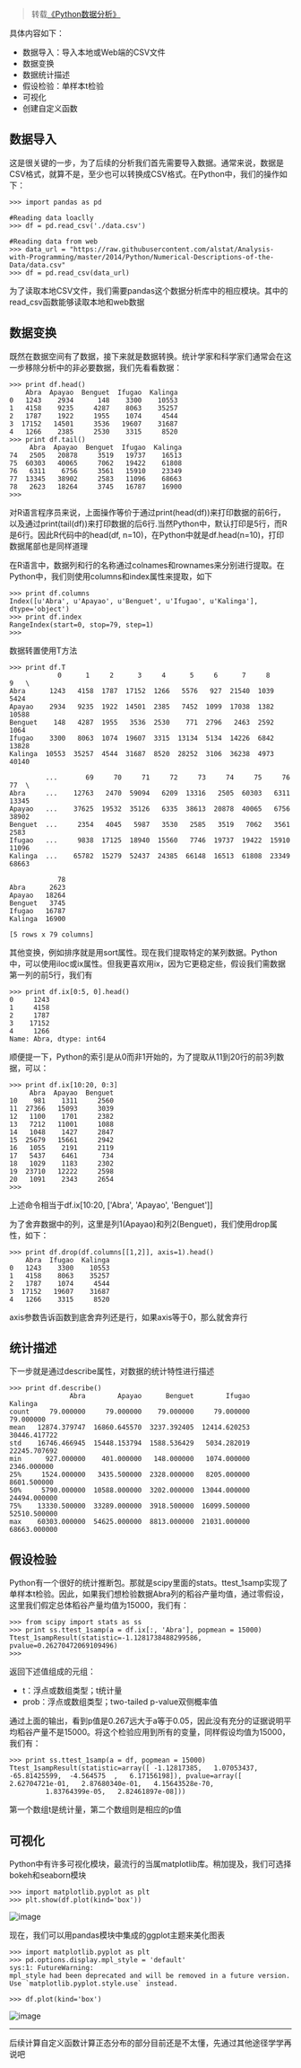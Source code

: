 >转载[《Python数据分析》](http://python.jobbole.com/81333/)

具体内容如下：

* 数据导入：导入本地或Web端的CSV文件
* 数据变换
* 数据统计描述
* 假设检验：单样本t检验
* 可视化
* 创建自定义函数

## 数据导入

这是很关键的一步，为了后续的分析我们首先需要导入数据。通常来说，数据是CSV格式，就算不是，至少也可以转换成CSV格式。在Python中，我们的操作如下：

```
>>> import pandas as pd

#Reading data loaclly
>>> df = pd.read_csv('./data.csv')

#Reading data from web
>>> data_url = "https://raw.githubusercontent.com/alstat/Analysis-with-Programming/master/2014/Python/Numerical-Descriptions-of-the-Data/data.csv"
>>> df = pd.read_csv(data_url)
```

为了读取本地CSV文件，我们需要pandas这个数据分析库中的相应模块。其中的read_csv函数能够读取本地和web数据

## 数据变换

既然在数据空间有了数据，接下来就是数据转换。统计学家和科学家们通常会在这一步移除分析中的非必要数据，我们先看看数据：

```
>>> print df.head()
    Abra  Apayao  Benguet  Ifugao  Kalinga
0   1243    2934      148    3300    10553
1   4158    9235     4287    8063    35257
2   1787    1922     1955    1074     4544
3  17152   14501     3536   19607    31687
4   1266    2385     2530    3315     8520
>>> print df.tail()
     Abra  Apayao  Benguet  Ifugao  Kalinga
74   2505   20878     3519   19737    16513
75  60303   40065     7062   19422    61808
76   6311    6756     3561   15910    23349
77  13345   38902     2583   11096    68663
78   2623   18264     3745   16787    16900
>>> 
```

对R语言程序员来说，上面操作等价于通过print(head(df))来打印数据的前6行，以及通过print(tail(df))来打印数据的后6行.当然Python中，默认打印是5行，而R是6行。因此R代码中的head(df, n=10)，在Python中就是df.head(n=10)，打印数据尾部也是同样道理

在R语言中，数据列和行的名称通过colnames和rownames来分别进行提取。在Python中，我们则使用columns和index属性来提取，如下

```
>>> print df.columns
Index([u'Abra', u'Apayao', u'Benguet', u'Ifugao', u'Kalinga'], dtype='object')
>>> print df.index
RangeIndex(start=0, stop=79, step=1)
>>> 
```

数据转置使用T方法

```
>>> print df.T
            0      1     2      3     4      5     6      7     8      9   \
Abra      1243   4158  1787  17152  1266   5576   927  21540  1039   5424   
Apayao    2934   9235  1922  14501  2385   7452  1099  17038  1382  10588   
Benguet    148   4287  1955   3536  2530    771  2796   2463  2592   1064   
Ifugao    3300   8063  1074  19607  3315  13134  5134  14226  6842  13828   
Kalinga  10553  35257  4544  31687  8520  28252  3106  36238  4973  40140   

         ...       69     70     71     72     73     74     75     76     77  \
Abra     ...    12763   2470  59094   6209  13316   2505  60303   6311  13345   
Apayao   ...    37625  19532  35126   6335  38613  20878  40065   6756  38902   
Benguet  ...     2354   4045   5987   3530   2585   3519   7062   3561   2583   
Ifugao   ...     9838  17125  18940  15560   7746  19737  19422  15910  11096   
Kalinga  ...    65782  15279  52437  24385  66148  16513  61808  23349  68663   

            78  
Abra      2623  
Apayao   18264  
Benguet   3745  
Ifugao   16787  
Kalinga  16900  

[5 rows x 79 columns]
```

其他变换，例如排序就是用sort属性。现在我们提取特定的某列数据。Python中，可以使用iloc或ix属性。但我更喜欢用ix，因为它更稳定些，假设我们需数据第一列的前5行，我们有

```
>>> print df.ix[0:5, 0].head()
0     1243
1     4158
2     1787
3    17152
4     1266
Name: Abra, dtype: int64
```

顺便提一下，Python的索引是从0而非1开始的，为了提取从11到20行的前3列数据，可以：

```
>>> print df.ix[10:20, 0:3]
     Abra  Apayao  Benguet
10    981    1311     2560
11  27366   15093     3039
12   1100    1701     2382
13   7212   11001     1088
14   1048    1427     2847
15  25679   15661     2942
16   1055    2191     2119
17   5437    6461      734
18   1029    1183     2302
19  23710   12222     2598
20   1091    2343     2654
>>> 
```

上述命令相当于df.ix[10:20, ['Abra', 'Apayao', 'Benguet']]

为了舍弃数据中的列，这里是列1(Apayao)和列2(Benguet)，我们使用drop属性，如下：

```
>>> print df.drop(df.columns[[1,2]], axis=1).head()
    Abra  Ifugao  Kalinga
0   1243    3300    10553
1   4158    8063    35257
2   1787    1074     4544
3  17152   19607    31687
4   1266    3315     8520
```

axis参数告诉函数到底舍弃列还是行，如果axis等于0，那么就舍弃行

## 统计描述

下一步就是通过describe属性，对数据的统计特性进行描述

```
>>> print df.describe()
               Abra        Apayao      Benguet        Ifugao       Kalinga
count     79.000000     79.000000    79.000000     79.000000     79.000000
mean   12874.379747  16860.645570  3237.392405  12414.620253  30446.417722
std    16746.466945  15448.153794  1588.536429   5034.282019  22245.707692
min      927.000000    401.000000   148.000000   1074.000000   2346.000000
25%     1524.000000   3435.500000  2328.000000   8205.000000   8601.500000
50%     5790.000000  10588.000000  3202.000000  13044.000000  24494.000000
75%    13330.500000  33289.000000  3918.500000  16099.500000  52510.500000
max    60303.000000  54625.000000  8813.000000  21031.000000  68663.000000
```

## 假设检验

Python有一个很好的统计推断包。那就是scipy里面的stats。ttest_1samp实现了单样本t检验。因此，如果我们想检验数据Abra列的稻谷产量均值，通过零假设，这里我们假定总体稻谷产量均值为15000，我们有：

```
>>> from scipy import stats as ss
>>> print ss.ttest_1samp(a = df.ix[:, 'Abra'], popmean = 15000)
Ttest_1sampResult(statistic=-1.1281738488299586, pvalue=0.26270472069109496)
>>> 
```

返回下述值组成的元组：

* t：浮点或数组类型；t统计量
* prob：浮点或数组类型；two-tailed p-value双侧概率值

通过上面的输出，看到p值是0.267远大于a等于0.05，因此没有充分的证据说明平均稻谷产量不是15000。将这个检验应用到所有的变量，同样假设均值为15000，我们有：

```
>>> print ss.ttest_1samp(a = df, popmean = 15000)
Ttest_1sampResult(statistic=array([ -1.12817385,   1.07053437, -65.81425599,  -4.564575  ,   6.17156198]), pvalue=array([  2.62704721e-01,   2.87680340e-01,   4.15643528e-70,
         1.83764399e-05,   2.82461897e-08]))
```

第一个数组t是统计量，第二个数组则是相应的p值

## 可视化

Python中有许多可视化模块，最流行的当属matplotlib库。稍加提及，我们可选择bokeh和seaborn模块

```
>>> import matplotlib.pyplot as plt
>>> plt.show(df.plot(kind='box'))
```

![image](./image/01.png)

现在，我们可以用pandas模块中集成的ggplot主题来美化图表

```
>>> import matplotlib.pyplot as plt
>>> pd.options.display.mpl_style = 'default'
sys:1: FutureWarning: 
mpl_style had been deprecated and will be removed in a future version.
Use `matplotlib.pyplot.style.use` instead.

>>> df.plot(kind='box')
```

![image](./image/02.png)

----

后续计算自定义函数计算正态分布的部分目前还是不太懂，先通过其他途径学学再说吧

